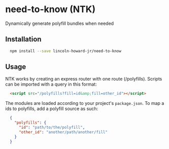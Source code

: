 # need-to-know (NTK)
Dynamically generate polyfill bundles when needed


## Installation
```bash
  npm install --save lincoln-howard-jr/need-to-know
```

## Usage

NTK works by creating an express router with one route (/polyfills).
Scripts can be imported with a query in this format:
```html
  <script src="/polyfills?fill=id&amp;fill=other_id"></script>
```

The modules are loaded according to your project's `package.json`.
To map a ids to polyfills, add a polyfill source as such:
```json
  {
    "polyfills": {
      "id": "path/to/the/polyfill",
      "other_id": "another/path/another/fill"
    }
  }
```
